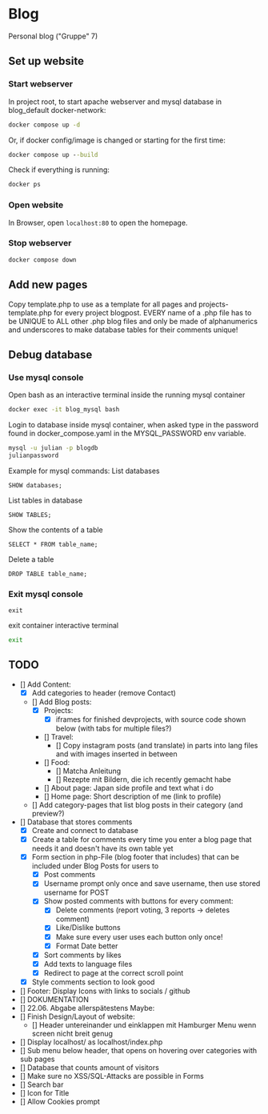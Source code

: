 # Blog
Personal blog ("Gruppe" 7)

## Set up website
### Start webserver
In project root, to start apache webserver and mysql database in blog_default docker-network:
```cmd
docker compose up -d
```
Or, if docker config/image is changed or starting for the first time:
```cmd
docker compose up --build
```
Check if everything is running:
```cmd
docker ps
```
### Open website
In Browser, open `localhost:80` to open the homepage.
### Stop webserver
```cmd
docker compose down
```
## Add new pages
Copy template.php to use as a template for all pages and projects-template.php for every project blogpost. EVERY name of a .php file has to be UNIQUE to ALL other .php blog files and only be made of alphanumerics and underscores to make database tables for their comments unique!

## Debug database
### Use mysql console
Open bash as an interactive terminal inside the running mysql container
```cmd
docker exec -it blog_mysql bash
```
Login to database inside mysql container, when asked type in the password found in docker_compose.yaml in the MYSQL_PASSWORD env variable.
```bash
mysql -u julian -p blogdb
julianpassword
```
Example for mysql commands: List databases
```mysql
SHOW databases;
```
List tables in database
```mysql
SHOW TABLES;
```
Show the contents of a table
```mysql
SELECT * FROM table_name;
```
Delete a table
```mysql
DROP TABLE table_name;
```
### Exit mysql console
```mysql
exit
```
exit container interactive terminal
```bash
exit
```

## TODO
- [] Add Content:
  - [x] Add categories to header (remove Contact)
  - [] Add Blog posts:
    - [x] Projects:
      - [x] iframes for finished devprojects, with source code shown below (with tabs for multiple files?)
    - [] Travel:
      - [] Copy instagram posts (and translate) in parts into lang files and with images inserted in between
    - [] Food:
      - [] Matcha Anleitung
      - [] Rezepte mit Bildern, die ich recently gemacht habe
    - [] About page: Japan side profile and text what i do
    - [] Home page: Short description of me (link to profile)
  - [] Add category-pages that list blog posts in their category (and preview?)
- [] Database that stores comments
  - [x] Create and connect to database
  - [x] Create a table for comments every time you enter a blog page that needs it and doesn't have its own table yet
  - [x] Form section in php-File (blog footer that includes) that can be included under Blog Posts for users to 
    - [x] Post comments
    - [x] Username prompt only once and save username, then use stored username for POST
    - [x] Show posted comments with buttons for every comment:
      - [x] Delete comments (report voting, 3 reports -> deletes comment)
      - [x] Like/Dislike buttons
      - [x] Make sure every user uses each button only once!
      - [x] Format Date better
    - [x] Sort comments by likes
    - [x] Add texts to language files
    - [x] Redirect to page at the correct scroll point
  - [x] Style comments section to look good
- [] Footer: Display Icons with links to socials / github
- [] DOKUMENTATION
- [] 22.06. Abgabe allerspätestens
Maybe:
- [] Finish Design/Layout of website:
  - [] Header untereinander und einklappen mit Hamburger Menu wenn screen nicht breit genug
- [] Display localhost/ as localhost/index.php
- [] Sub menu below header, that opens on hovering over categories with sub pages
- [] Database that counts amount of visitors
- [] Make sure no XSS/SQL-Attacks are possible in Forms
- [] Search bar
- [] Icon for Title
- [] Allow Cookies prompt